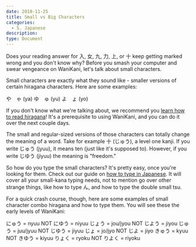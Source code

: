 ```yaml
---
date: 2018-11-25
title: Small vs Big Characters
categories:
  - 5. Japanese
description:
type: Document
---
```


Does your reading answer for 入, 女, 九, 力, 上, or 十 keep getting marked wrong and you don't know why? Before you smash your computer and swear vengeance on WaniKani, let's talk about small characters.

Small characters are exactly what they sound like - smaller versions of certain hiragana characters. Here are some examples:

や　ゃ (ya)
ゆ　ゅ (yu)
よ　ょ (yo)

If you don't know what we're talking about, we recommend you [learn how to read hiragana](https://www.tofugu.com/japanese/learn-hiragana/)! It's a prerequisite to using WaniKani, and you can do it over the next couple days.

The small and regular-sized versions of those characters can totally change the meaning of a word. Take for example 十 (じゅう), a level one kanji. If you write じゅう (jyuu), it means ten (just like it's supposed to). However, if you write じゆう (jiyuu) the meaning is "freedom."

So how do you type the small characters? It's pretty easy, once you're looking for them. Check out our guide on [how to type in Japanese](https://www.tofugu.com/japanese/how-to-type-in-japanese/). It will cover all your small-kana typing needs, not to mention go over other strange things, like how to type ん, and how to type the double small tsu.

For a quick crash course, though, here are some examples of small character combo hiragana and how to type them. You will see these the early levels of WaniKani:

にゅう = nyuu  NOT にゆう = niyuu
じょう = jou/jyou  NOT じよう = jiyou
じゅう = juu/jyuu  NOT じゆう = jiyuu
じょ = jo/jyo NOT じよ = jiyo
きゅう = kyuu  NOT きゆう = kiyuu
りょく = ryoku NOT りよく = riyoku
